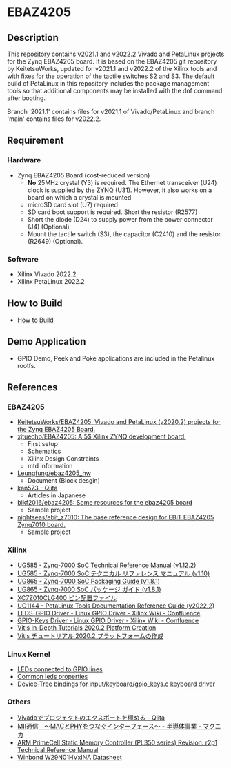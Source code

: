 # EBAZ4205

## Description

This repository contains v2021.1 and v2022.2 Vivado and PetaLinux projects for the Zynq EBAZ4205 board.  It is based on the EBAZ4205 git repository by KeitetsuWorks, updated for v2021.1 and v2022.2 of the Xilinx tools and with fixes for the operation of the tactile switches S2 and S3.  The default build of PetaLinux in this repository includes the package management tools so that additional components may be installed with the dnf command after booting.

Branch '2021.1' contains files for v2021.1 of Vivado/PetaLinux and branch 'main' contains files for v2022.2.

## Requirement

### Hardware

* Zynq EBAZ4205 Board (cost-reduced version)
  * **No** 25MHz crystal (Y3) is required. The Ethernet transceiver (U24) clock is supplied by the ZYNQ (U31). However, it also works on a board on which a crystal is mounted
  * microSD card slot (U7) required
  * SD card boot support is required. Short the resistor (R2577)
  * Short the diode (D24) to supply power from the power connector (J4) (Optional)
  * Mount the tactile switch (S3), the capacitor (C2410) and the resistor (R2649) (Optional).

### Software

* Xilinx Vivado 2022.2
* Xilinx PetaLinux 2022.2

## How to Build 

* [How to Build](./docs/how-to-build.md)

## Demo Application

* GPIO Demo, Peek and Poke applications are included in the Petalinux rootfs.

## References

### EBAZ4205

* [KeitetsuWorks/EBAZ4205: Vivado and PetaLinux (v2020.2) projects for the Zynq EBAZ4205 Board.](https://github.com/KeitetsuWorks/EBAZ4205)
* [xjtuecho/EBAZ4205: A 5$ Xilinx ZYNQ development board.](https://github.com/xjtuecho/EBAZ4205)
  * First setup
  * Schematics
  * Xilinx Design Constraints
  * mtd information
* [Leungfung/ebaz4205_hw](https://github.com/Leungfung/ebaz4205_hw)
  * Document (Block desgin)
* [kan573 - Qiita](https://qiita.com/kan573)
  * Articles in Japanese
* [blkf2016/ebaz4205: Some resources for the ebaz4205 board](https://github.com/blkf2016/ebaz4205)
  * Sample project
* [nightseas/ebit_z7010: The base reference design for EBIT EBAZ4205 Zynq7010 board.](https://github.com/nightseas/ebit_z7010)
  * Sample project

### Xilinx

* [UG585 - Zynq-7000 SoC Technical Reference Manual (v1.12.2)](https://www.xilinx.com/support/documentation/user_guides/ug585-Zynq-7000-TRM.pdf)
* [UG585 - Zynq-7000 SoC テクニカル リファレンス マニュアル (v1.10)](https://japan.xilinx.com/support/documentation/user_guides/j_ug585-Zynq-7000-TRM.pdf)
* [UG865 - Zynq-7000 SoC Packaging Guide (v1.8.1)](https://www.xilinx.com/support/documentation/user_guides/ug865-Zynq-7000-Pkg-Pinout.pdf)
* [UG865 - Zynq‐7000 SoC パッケージ ガイド (v1.8.1)](https://japan.xilinx.com/support/documentation/user_guides/j_ug865-Zynq-7000-Pkg-Pinout.pdf)
* [XC7Z010CLG400 ピン配置ファイル](https://japan.xilinx.com/support/packagefiles/z7packages/xc7z010clg400pkg.txt)
* [UG1144 - PetaLinux Tools Documentation Reference Guide (v2022.2)](https://www.xilinx.com/support/documentation/sw_manuals/xilinx2022_2/ug1144-petalinux-tools-reference-guide.pdf)
* [LEDS-GPIO Driver - Linux GPIO Driver - Xilinx Wiki - Confluence](https://xilinx-wiki.atlassian.net/wiki/spaces/A/pages/18842398/Linux+GPIO+Driver#LinuxGPIODriver-LEDS-GPIODriver)
* [GPIO-Keys Driver - Linux GPIO Driver - Xilinx Wiki - Confluence](https://xilinx-wiki.atlassian.net/wiki/spaces/A/pages/18842398/Linux+GPIO+Driver#LinuxGPIODriver-GPIO-KeysDriver)
* [Vitis In-Depth Tutorials 2020.2 Platform Creation](https://xilinx.github.io/Vitis-Tutorials/master/docs/Vitis_Platform_Creation/README.html)
* [Vitis チュートリアル 2020.2 プラットフォームの作成](https://xilinx.github.io/Vitis-Tutorials/master/docs-jp/Vitis_Platform_Creation/README.html)

### Linux Kernel

* [LEDs connected to GPIO lines](https://www.kernel.org/doc/Documentation/devicetree/bindings/leds/leds-gpio.txt)
* [Common leds properties](https://www.kernel.org/doc/Documentation/devicetree/bindings/leds/common.yaml)
* [Device-Tree bindings for input/keyboard/gpio_keys.c keyboard driver](https://www.kernel.org/doc/Documentation/devicetree/bindings/input/gpio-keys.txt)

### Others

* [Vivadoでプロジェクトのエクスポートを極める - Qiita](https://qiita.com/nahitafu/items/de4b295ea60ce6173a83)
* [MII通信　～MACとPHYをつなぐインターフェース～ - 半導体事業 - マクニカ](https://www.macnica.co.jp/business/semiconductor/articles/microchip/134946/)
* [ARM PrimeCell Static Memory Controller (PL350 series) Revision: r2p1 Technical Reference Manual](https://developer.arm.com/documentation/ddi0380/g/?lang=en)
* [Winbond W29N01HVxINA Datasheet](https://www.winbond.com/resource-files/w29n01hvxina_revc.pdf)

